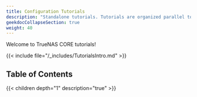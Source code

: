 ```yaml
---
title: Configuration Tutorials
description: "Standalone tutorials. Tutorials are organized parallel to the CORE interface layout."
geekdocCollapseSection: true
weight: 40
---
```

Welcome to TrueNAS CORE tutorials!

{{< include file="/_includes/TutorialsIntro.md" >}}

## Table of Contents

{{< children depth="1" description="true" >}}

